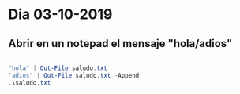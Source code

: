 # Dia 03-10-2019
## Abrir en un notepad el mensaje "hola/adios"


``` Powershell

"hola" | Out-File saludo.txt
"adios" | Out-File saludo.txt -Append
.\saludo.txt

```
